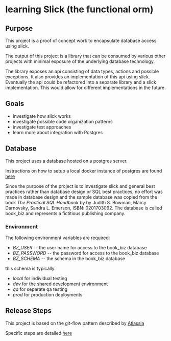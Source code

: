 # learning Slick (the functional orm)

## Purpose
This project is a proof of concept work to encapsulate database access using slick.

The output of this project is a library that can be consumed by various other projects with minimal exposure of the underlying database technology.

The library exposes an api consisting of data types, actions and possible exceptions.  It also provides an implementation of this api using slick.   Eventually the api could be refactored into a separate library and a slick implementation.  This would allow for different implementations in the future.

## Goals
 - investigate how slick works
 - investigate possible code organization patterns
 - investigate test approaches
 - learn more about integration with Postgres

## Database
This project uses a database hosted on a postgres server.  

Instructions on how to setup a local docker instance of postgres are found [here](localPostgres.md)

Since the purpose of the project is to investigate slick and general best practices rather than database design or SQL best practices, no effort was made in database design and the sample database was copied from the book *The Practical SQL Handbook* by by Judith S. Bowman, Marcy Darnovsky, Sandra L. Emerson, ISBN: 0201703092.
The database is called book_biz and represents a fictitious publishing company.  


### Environment
The following environment variables are required:
- *BZ_USER* -- the user name for access to the book_biz database
- *BZ_PASSWORD* -- the password for access to the book_biz database
- *BZ_SCHEMA* -- the schema in the book_biz database

this schema is typically:
- *local* for individual testing
- *dev* for the shared development environment
- *qa* for separate qa testing
- *prod* for production deployments

## Release Steps
This project is based on the git-flow pattern described by [Atlassia](https://www.atlassian.com/git/tutorials/comparing-workflows/gitflow-workflow)

Specific steps are detailed [here](release.md)